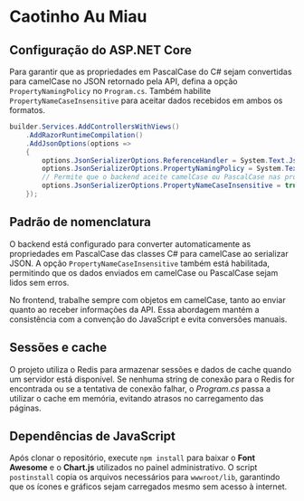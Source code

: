 # Caotinho Au Miau

## Configuração do ASP.NET Core

Para garantir que as propriedades em PascalCase do C# sejam convertidas para camelCase no JSON retornado pela API, defina a opção `PropertyNamingPolicy` no `Program.cs`. Também habilite `PropertyNameCaseInsensitive` para aceitar dados recebidos em ambos os formatos.

```csharp
builder.Services.AddControllersWithViews()
    .AddRazorRuntimeCompilation()
    .AddJsonOptions(options =>
    {
        options.JsonSerializerOptions.ReferenceHandler = System.Text.Json.Serialization.ReferenceHandler.IgnoreCycles;
        options.JsonSerializerOptions.PropertyNamingPolicy = System.Text.Json.JsonNamingPolicy.CamelCase;
        // Permite que o backend aceite camelCase ou PascalCase nas propriedades recebidas
        options.JsonSerializerOptions.PropertyNameCaseInsensitive = true;
    });
```

## Padrão de nomenclatura

O backend está configurado para converter automaticamente as propriedades em PascalCase das classes C# para camelCase ao serializar JSON. A opção `PropertyNameCaseInsensitive` também está habilitada, permitindo que os dados enviados em camelCase ou PascalCase sejam lidos sem erros.

No frontend, trabalhe sempre com objetos em camelCase, tanto ao enviar quanto ao receber informações da API. Essa abordagem mantém a consistência com a convenção do JavaScript e evita conversões manuais.


## Sessões e cache

O projeto utiliza o Redis para armazenar sessões e dados de cache quando um servidor está disponível. Se nenhuma string de conexão para o Redis for encontrada ou se a tentativa de conexão falhar, o *Program.cs* passa a utilizar o cache em memória, evitando atrasos no carregamento das páginas.

## Dependências de JavaScript

Após clonar o repositório, execute `npm install` para baixar o **Font Awesome** e o **Chart.js** utilizados no painel administrativo. O script `postinstall` copia os arquivos necessários para `wwwroot/lib`, garantindo que os ícones e gráficos sejam carregados mesmo sem acesso à internet.
